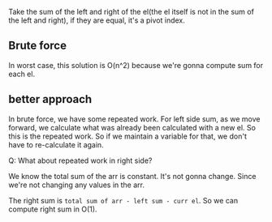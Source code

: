 Take the sum of the left and right of the el(the el itself is not in the sum of the left and right), if they are equal,
it's a pivot index.

## Brute force
In worst case, this solution is O(n^2) because we're gonna compute sum for each el.

## better approach
In brute force, we have some repeated work. For left side sum, as we move forward, we calculate what was already been calculated with a new el.
So this is the repeated work. So if we maintain a variable for that, we don't have to re-calculate it again.

Q: What about repeated work in right side?

We know the total sum of the arr is constant. It's not gonna change. Since we're not changing any values in the arr.

The right sum is `total sum of arr - left sum - curr el`. So we can compute right sum in O(1).